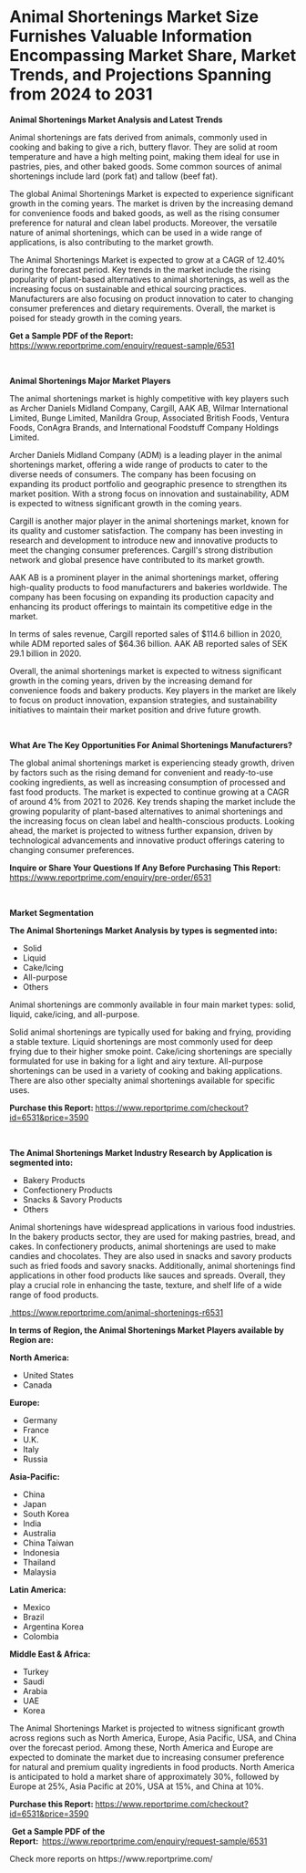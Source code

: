 <p><h1>Animal Shortenings Market Size Furnishes Valuable Information Encompassing Market Share, Market Trends, and Projections Spanning from 2024 to 2031</h1></p><p><strong>Animal Shortenings Market Analysis and Latest Trends</strong></p>
<p><p>Animal shortenings are fats derived from animals, commonly used in cooking and baking to give a rich, buttery flavor. They are solid at room temperature and have a high melting point, making them ideal for use in pastries, pies, and other baked goods. Some common sources of animal shortenings include lard (pork fat) and tallow (beef fat).</p><p>The global Animal Shortenings Market is expected to experience significant growth in the coming years. The market is driven by the increasing demand for convenience foods and baked goods, as well as the rising consumer preference for natural and clean label products. Moreover, the versatile nature of animal shortenings, which can be used in a wide range of applications, is also contributing to the market growth.</p><p>The Animal Shortenings Market is expected to grow at a CAGR of 12.40% during the forecast period. Key trends in the market include the rising popularity of plant-based alternatives to animal shortenings, as well as the increasing focus on sustainable and ethical sourcing practices. Manufacturers are also focusing on product innovation to cater to changing consumer preferences and dietary requirements. Overall, the market is poised for steady growth in the coming years.</p></p>
<p><strong>Get a Sample PDF of the Report:&nbsp;</strong> <a href="https://www.reportprime.com/enquiry/request-sample/6531">https://www.reportprime.com/enquiry/request-sample/6531</a></p>
<p>&nbsp;</p>
<p><strong>Animal Shortenings Major Market Players</strong></p>
<p><p>The animal shortenings market is highly competitive with key players such as Archer Daniels Midland Company, Cargill, AAK AB, Wilmar International Limited, Bunge Limited, Manildra Group, Associated British Foods, Ventura Foods, ConAgra Brands, and International Foodstuff Company Holdings Limited.</p><p>Archer Daniels Midland Company (ADM) is a leading player in the animal shortenings market, offering a wide range of products to cater to the diverse needs of consumers. The company has been focusing on expanding its product portfolio and geographic presence to strengthen its market position. With a strong focus on innovation and sustainability, ADM is expected to witness significant growth in the coming years.</p><p>Cargill is another major player in the animal shortenings market, known for its quality and customer satisfaction. The company has been investing in research and development to introduce new and innovative products to meet the changing consumer preferences. Cargill's strong distribution network and global presence have contributed to its market growth.</p><p>AAK AB is a prominent player in the animal shortenings market, offering high-quality products to food manufacturers and bakeries worldwide. The company has been focusing on expanding its production capacity and enhancing its product offerings to maintain its competitive edge in the market.</p><p>In terms of sales revenue, Cargill reported sales of $114.6 billion in 2020, while ADM reported sales of $64.36 billion. AAK AB reported sales of SEK 29.1 billion in 2020.</p><p>Overall, the animal shortenings market is expected to witness significant growth in the coming years, driven by the increasing demand for convenience foods and bakery products. Key players in the market are likely to focus on product innovation, expansion strategies, and sustainability initiatives to maintain their market position and drive future growth.</p></p>
<p>&nbsp;</p>
<p><strong>What Are The Key Opportunities For Animal Shortenings Manufacturers?</strong></p>
<p><p>The global animal shortenings market is experiencing steady growth, driven by factors such as the rising demand for convenient and ready-to-use cooking ingredients, as well as increasing consumption of processed and fast food products. The market is expected to continue growing at a CAGR of around 4% from 2021 to 2026. Key trends shaping the market include the growing popularity of plant-based alternatives to animal shortenings and the increasing focus on clean label and health-conscious products. Looking ahead, the market is projected to witness further expansion, driven by technological advancements and innovative product offerings catering to changing consumer preferences.</p></p>
<p><strong>Inquire or Share Your Questions If Any Before Purchasing This Report:</strong> <a href="https://www.reportprime.com/enquiry/pre-order/6531">https://www.reportprime.com/enquiry/pre-order/6531</a></p>
<p>&nbsp;</p>
<p><strong>Market Segmentation</strong></p>
<p><strong>The Animal Shortenings Market Analysis by types is segmented into:</strong></p>
<p><ul><li>Solid</li><li>Liquid</li><li>Cake/Icing</li><li>All-purpose</li><li>Others</li></ul></p>
<p><p>Animal shortenings are commonly available in four main market types: solid, liquid, cake/icing, and all-purpose. </p><p>Solid animal shortenings are typically used for baking and frying, providing a stable texture. Liquid shortenings are most commonly used for deep frying due to their higher smoke point. Cake/icing shortenings are specially formulated for use in baking for a light and airy texture. All-purpose shortenings can be used in a variety of cooking and baking applications. There are also other specialty animal shortenings available for specific uses.</p></p>
<p><strong>Purchase this Report:&nbsp;</strong><a href="https://www.reportprime.com/checkout?id=6531&price=3590">https://www.reportprime.com/checkout?id=6531&price=3590</a></p>
<p>&nbsp;</p>
<p><strong>The Animal Shortenings Market Industry Research by Application is segmented into:</strong></p>
<p><ul><li>Bakery Products</li><li>Confectionery Products</li><li>Snacks & Savory Products</li><li>Others</li></ul></p>
<p><p>Animal shortenings have widespread applications in various food industries. In the bakery products sector, they are used for making pastries, bread, and cakes. In confectionery products, animal shortenings are used to make candies and chocolates. They are also used in snacks and savory products such as fried foods and savory snacks. Additionally, animal shortenings find applications in other food products like sauces and spreads. Overall, they play a crucial role in enhancing the taste, texture, and shelf life of a wide range of food products.</p></p>
<p><a href="https://www.reportprime.com/animal-shortenings-r6531">&nbsp;https://www.reportprime.com/animal-shortenings-r6531</a></p>
<p><strong>In terms of Region, the Animal Shortenings Market Players available by Region are:</strong></p>
<p>
    <p> <strong> North America: </strong>
        <ul>
            <li>United States</li>
            <li>Canada</li>
        </ul>
        </p> 
    <p> <strong> Europe: </strong>
        <ul>
            <li>Germany</li>
            <li>France</li>
            <li>U.K.</li>
            <li>Italy</li>
            <li>Russia</li>
        </ul>
        </p> 
    <p> <strong> Asia-Pacific: </strong>
        <ul>
            <li>China</li>
            <li>Japan</li>
            <li>South Korea</li>
            <li>India</li>
            <li>Australia</li>
            <li>China Taiwan</li>
            <li>Indonesia</li>
            <li>Thailand</li>
            <li>Malaysia</li>
        </ul>
        </p> 
    <p> <strong> Latin America: </strong>
        <ul>
            <li>Mexico</li>
            <li>Brazil</li>
            <li>Argentina Korea</li>
            <li>Colombia</li>
        </ul>
        </p> 
    <p> <strong> Middle East & Africa: </strong>
        <ul>
            <li>Turkey</li>
            <li>Saudi</li>
            <li>Arabia</li>
            <li>UAE</li>
            <li>Korea</li>
        </ul>
    </p>
    </p>
<p><p>The Animal Shortenings Market is projected to witness significant growth across regions such as North America, Europe, Asia Pacific, USA, and China over the forecast period. Among these, North America and Europe are expected to dominate the market due to increasing consumer preference for natural and premium quality ingredients in food products. North America is anticipated to hold a market share of approximately 30%, followed by Europe at 25%, Asia Pacific at 20%, USA at 15%, and China at 10%.</p></p>
<p><strong>Purchase this Report: </strong><a href="https://www.reportprime.com/checkout?id=6531&price=3590">https://www.reportprime.com/checkout?id=6531&price=3590</a></p>
<p>&nbsp;<strong>Get a Sample PDF of the Report:&nbsp;&nbsp;</strong><a href="https://www.reportprime.com/enquiry/request-sample/6531">https://www.reportprime.com/enquiry/request-sample/6531</a></p>
<p><strong></strong></p>
<p>Check more reports on https://www.reportprime.com/</p>